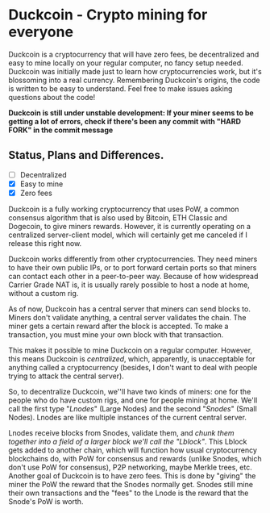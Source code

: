 # Duckcoin - Crypto mining for everyone

Duckcoin is a cryptocurrency that will have zero fees, be decentralized and easy to mine locally on your regular computer, no fancy setup needed. Duckcoin was initially made just to learn how cryptocurrencies work, but it's blossoming into a real currency. Remembering Duckcoin's origins, the code is written to be easy to understand. Feel free to make issues asking questions about the code!

**Duckcoin is still under unstable development: If your miner seems to be getting a lot of errors, check if there's been any commit with "HARD FORK" in the commit message**

## Status, Plans and Differences.
- [ ] Decentralized
- [x] Easy to mine
- [x] Zero fees

Duckcoin is a fully working cryptocurrency that uses PoW, a common consensus algorithm that is also used by Bitcoin, ETH Classic and Dogecoin, to give miners rewards. However, it is currently operating on a centralized server-client model, which will certainly get me canceled if I release this right now. 

Duckcoin works differently from other cryptocurrencies. They need miners to have their own public IPs, or to port forward certain ports so that miners can contact each other in a peer-to-peer way. Because of how widespread Carrier Grade NAT is, it is usually rarely possible to host a node at home, without a custom rig. 

As of now, Duckcoin has a central server that miners can send blocks to. Miners don't validate anything, a central server validates the chain. The miner gets a certain reward after the block is accepted. To make a transaction, you must mine your own block with that transaction. 

This makes it possible to mine Duckcoin on a regular computer. However, this means Duckcoin is _centralized_, which, apparently, is unacceptable for anything called a cryptocurrency (besides, I don't want to deal with people trying to attack the central server).

So, to decentralize Duckcoin, we''ll have two kinds of miners: one for the people who do have custom rigs, and one for people mining at home. We'll call the first type "_Lnodes_" (Large Nodes) and the second "_Snodes_" (Small Nodes). Lnodes are like multiple instances of the current central server. 

Lnodes receive blocks from Snodes, validate them, and _chunk them together into a field of a larger block we'll call the "Lblock"_. This Lblock gets added to another chain, which will function how usual cryptocurrency blockchains do, with PoW for consensus and rewards (unlike Snodes, which don't use PoW for consensus), P2P networking, maybe Merkle trees, etc. Another goal of Duckcoin is to have zero fees. This is done by "giving" the miner the PoW the reward that the Snodes normally get. Snodes still mine their own transactions and the "fees" to the Lnode is the reward that the Snode's PoW is worth.


